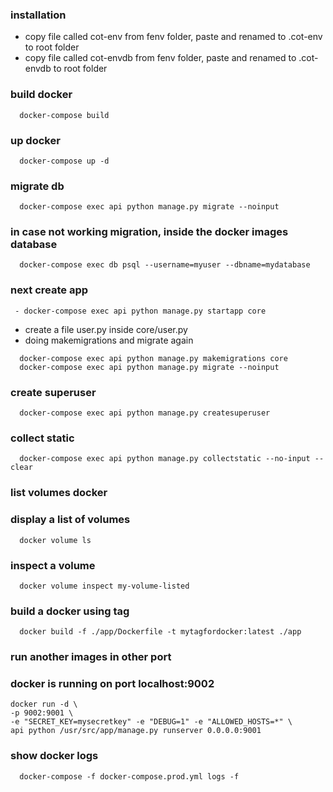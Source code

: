 ### installation
- copy file called cot-env from fenv folder, paste and renamed to .cot-env to
  root folder
- copy file called cot-envdb from fenv folder, paste and renamed to .cot-envdb
  to root folder
 
### build docker
```
  docker-compose build
```

### up docker
```
  docker-compose up -d 
```

### migrate db
```
  docker-compose exec api python manage.py migrate --noinput 
```

### in case not working migration, inside the docker images database 
```
  docker-compose exec db psql --username=myuser --dbname=mydatabase 
```

### next create app
```
 - docker-compose exec api python manage.py startapp core 
```
- create a file user.py inside core/user.py
- doing makemigrations and migrate again
```
  docker-compose exec api python manage.py makemigrations core 
  docker-compose exec api python manage.py migrate --noinput  
```
### create superuser
```
  docker-compose exec api python manage.py createsuperuser 
```
### collect static
```
  docker-compose exec api python manage.py collectstatic --no-input --clear 
```

### list volumes docker 
### display a list of volumes
```
  docker volume ls 
```

### inspect a volume 
```
  docker volume inspect my-volume-listed 
```

### build a docker using tag 
```
  docker build -f ./app/Dockerfile -t mytagfordocker:latest ./app
```

### run another images in other port 
### docker is running on port localhost:9002
```
docker run -d \                                     
-p 9002:9001 \
-e "SECRET_KEY=mysecretkey" -e "DEBUG=1" -e "ALLOWED_HOSTS=*" \
api python /usr/src/app/manage.py runserver 0.0.0.0:9001
```

### show docker logs
```
  docker-compose -f docker-compose.prod.yml logs -f
```
